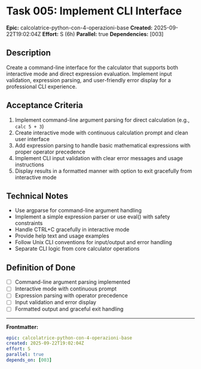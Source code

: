 # Task 005: Implement CLI Interface

**Epic:** calcolatrice-python-con-4-operazioni-base
**Created:** 2025-09-22T19:02:04Z
**Effort:** S (6h)
**Parallel:** true
**Dependencies:** [003]

## Description

Create a command-line interface for the calculator that supports both interactive mode and direct expression evaluation. Implement input validation, expression parsing, and user-friendly error display for a professional CLI experience.

## Acceptance Criteria

1. Implement command-line argument parsing for direct calculation (e.g., `calc 5 + 3`)
2. Create interactive mode with continuous calculation prompt and clean user interface
3. Add expression parsing to handle basic mathematical expressions with proper operator precedence
4. Implement CLI input validation with clear error messages and usage instructions
5. Display results in a formatted manner with option to exit gracefully from interactive mode

## Technical Notes

- Use argparse for command-line argument handling
- Implement a simple expression parser or use eval() with safety constraints
- Handle CTRL+C gracefully in interactive mode
- Provide help text and usage examples
- Follow Unix CLI conventions for input/output and error handling
- Separate CLI logic from core calculator operations

## Definition of Done

- [ ] Command-line argument parsing implemented
- [ ] Interactive mode with continuous prompt
- [ ] Expression parsing with operator precedence
- [ ] Input validation and error display
- [ ] Formatted output and graceful exit handling

---
**Frontmatter:**
```yaml
epic: calcolatrice-python-con-4-operazioni-base
created: 2025-09-22T19:02:04Z
effort: S
parallel: true
depends_on: [003]
```